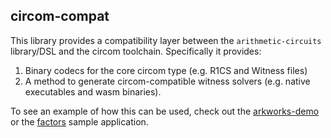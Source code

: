 ## circom-compat

This library provides a compatibility layer between the `arithmetic-circuits` library/DSL and the circom toolchain. Specifically it provides:
  1. Binary codecs for the core circom type (e.g. R1CS and Witness files)
  2. A method to generate circom-compatible witness solvers (e.g. native executables and wasm binaries).

To see an example of how this can be used, check out the [arkworks-demo](https://github.com/l-adic/arkworks-demo) or the [factors](https://github.com/l-adic/factors) sample application.
